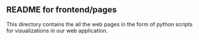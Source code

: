 ## **README for frontend/pages**

This directory contains the all the web pages in the form of python scripts for visualizations in our web application.
